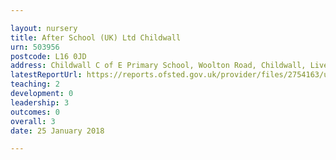 ```yaml
---

layout: nursery
title: After School (UK) Ltd Childwall
urn: 503956
postcode: L16 0JD
address: Childwall C of E Primary School, Woolton Road, Childwall, Liverpool, Merseyside, L16 0JD
latestReportUrl: https://reports.ofsted.gov.uk/provider/files/2754163/urn/503956.pdf
teaching: 2
development: 0
leadership: 3
outcomes: 0
overall: 3
date: 25 January 2018

---
```

